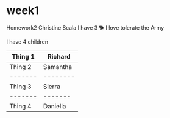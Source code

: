 # week1
Homework2
Christine Scala
I have 3 :dog2:
I ~~love~~ tolerate the Army

I have 4 children

Thing 1|Richard
-------|-------
Thing 2|Samantha
-------|--------
Thing 3|Sierra
-------|-------
Thing 4|Daniella
